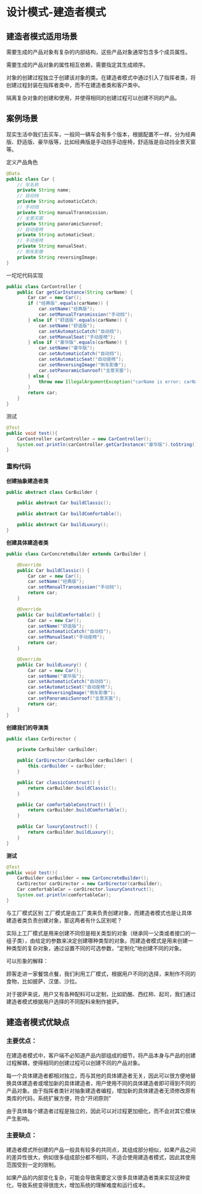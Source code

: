 # 设计模式-建造者模式

## 建造者模式适用场景
需要生成的产品对象有复杂的内部结构，这些产品对象通常包含多个成员属性。

需要生成的产品对象的属性相互依赖，需要指定其生成顺序。

对象的创建过程独立于创建该对象的类。在建造者模式中通过引入了指挥者类，将创建过程封装在指挥者类中，而不在建造者类和客户类中。

隔离复杂对象的创建和使用，并使得相同的创建过程可以创建不同的产品。

## 案例场景

现实生活中我们去买车，一般同一辆车会有多个版本，根据配置不一样，分为经典版、舒适版、豪华版等，比如经典版是手动挡手动座椅，舒适版是自动挡全景天窗等。

定义产品角色

~~~java
@Data
public class Car {
    // 车名称
    private String name;
    // 自动挡
    private String automaticCatch;
    // 手动挡
    private String manualTransmission;
    // 全景天窗
    private String panoramicSunroof;
    // 自动座椅
    private String automaticSeat;
    // 手动座椅
    private String manualSeat;
    // 倒车影像
    private String reversingImage;
}
~~~

一坨坨代码实现

~~~java
public class CarController {
    public Car getCarInstance(String carName) {
        Car car = new Car();
        if ("经典版".equals(carName)) {
            car.setName("经典版");
            car.setManualTransmission("手动挡");
        } else if ("舒适版".equals(carName)) {
            car.setName("舒适版");
            car.setAutomaticCatch("自动挡");
            car.setManualSeat("手动座椅");
        } else if ("豪华版".equals(carName)) {
            car.setName("豪华版");
            car.setAutomaticCatch("自动挡");
            car.setAutomaticSeat("自动座椅");
            car.setReversingImage("倒车影像");
            car.setPanoramicSunroof("全景天窗");
        } else {
            throw new IllegalArgumentException("carName is error: carName=" + carName);
        }
        return car;
    }
}
~~~

测试

~~~java
@Test
public void test(){
    CarController carController = new CarController();
    System.out.println(carController.getCarInstance("豪华版").toString());
}
~~~

### 重构代码

**创建抽象建造者类**

~~~java
public abstract class CarBuilder {

    public abstract Car buildClassic();

    public abstract Car buildComfortable();

    public abstract Car buildLuxury();
}
~~~

**创建具体建造者类**

~~~java
public class CarConcreteBuilder extends CarBuilder {

    @Override
    public Car buildClassic() {
        Car car = new Car();
        car.setName("经典版");
        car.setManualTransmission("手动挡");
        return car;
    }

    @Override
    public Car buildComfortable() {
        Car car = new Car();
        car.setName("舒适版");
        car.setAutomaticCatch("自动挡");
        car.setManualSeat("手动座椅");
        return car;
    }

    @Override
    public Car buildLuxury() {
        Car car = new Car();
        car.setName("豪华版");
        car.setAutomaticCatch("自动挡");
        car.setAutomaticSeat("自动座椅");
        car.setReversingImage("倒车影像");
        car.setPanoramicSunroof("全景天窗");
        return car;
    }
}

~~~

**创建我们的导演类**

~~~java
public class CarDirector {

    private CarBuilder carBuilder;

    public CarDirector(CarBuilder carBuilder) {
        this.carBuilder = carBuilder;
    }

    public Car classicConstruct() {
        return carBuilder.buildClassic();
    }

    public Car comfortableConstruct() {
        return carBuilder.buildComfortable();
    }

    public Car luxuryConstruct() {
        return carBuilder.buildLuxury();
    }
}
~~~

**测试**

~~~java
@Test
public void test(){
    CarBuilder carBuilder = new CarConcreteBuilder();
    CarDirector carDirector = new CarDirector(carBuilder);
    Car comfortableCar = carDirector.luxuryConstruct();
    System.out.println(comfortableCar);
}
~~~

与工厂模式区别
工厂模式是由工厂类来负责创建对象，而建造者模式也是让具体建造者类负责创建对象，那这两者有什么区别呢？

实际上工厂模式是用来创建不同但是相关类型的对象（继承同一父类或者接口的一组子类），由给定的参数来决定创建哪种类型的对象。而建造者模式是用来创建一种类型的复杂对象，通过设置不同的可选参数，“定制化”地创建不同的对象。

可以形象的解释：

顾客走进一家餐馆点餐，我们利用工厂模式，根据用户不同的选择，来制作不同的食物，比如披萨、汉堡、沙拉。

对于披萨来说，用户又有各种配料可以定制，比如奶酪、西红柿、起司，我们通过建造者模式根据用户选择的不同配料来制作披萨。


## 建造者模式优缺点

### 主要优点：

在建造者模式中，客户端不必知道产品内部组成的细节，将产品本身与产品的创建过程解耦，使得相同的创建过程可以创建不同的产品对象。

每一个具体建造者都相对独立，而与其他的具体建造者无关，因此可以很方便地替换具体建造者或增加新的具体建造者，用户使用不同的具体建造者即可得到不同的产品对象。由于指挥者类针对抽象建造者编程，增加新的具体建造者无须修改原有类库的代码，系统扩展方便，符合“开闭原则”

由于具体每个建造者过程是独立的，因此可以对过程更加细化，而不会对其它模块产生影响。

### 主要缺点：

建造者模式所创建的产品一般具有较多的共同点，其组成部分相似，如果产品之间的差异性很大，例如很多组成部分都不相同，不适合使用建造者模式，因此其使用范围受到一定的限制。

如果产品的内部变化复杂，可能会导致需要定义很多具体建造者类来实现这种变化，导致系统变得很庞大，增加系统的理解难度和运行成本。

